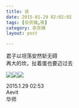```yaml
---
title: 说  
date: 2015-01-29 02:02:02  
tags: [杂货铺,夜]  
category: 杂货铺  
layout: post  

---
```


君子以坦荡安然斩无碍  
再大的坎，扯着蛋也要迈过去

[![](http://file.arvit.xyz/at_night_0.JPG?imageView2/1/w/200/h/200)](http://file.arvit.xyz/at_night_0.JPG)[![](http://file.arvit.xyz/at_night_1.jpg?imageView2/1/w/200/h/200)](http://file.arvit.xyz/at_night_1.jpg)[![](http://file.arvit.xyz/at_night_2.jpg?imageView2/1/w/200/h/200)](http://file.arvit.xyz/at_night_2.jpg)  
<!--more-->

2015.1.29 02:53  
Aevit  
华师